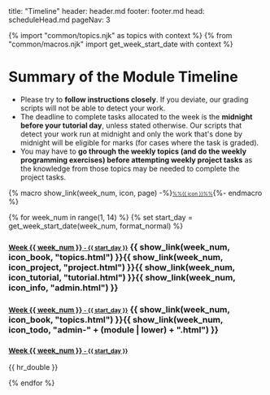 <frontmatter>
title: "Timeline"
header: header.md
footer: footer.md
head: scheduleHead.md
pageNav: 3
</frontmatter>

{% import "common/topics.njk" as topics with context %}
{% from "common/macros.njk" import get_week_start_date with context %}

<div class="website-content">

# Summary of the Module Timeline

<box tags="m--cs2103 m--cs2113 m--tic2002" type="warning" dismissible>
<span id="warnings">

* Please try to **follow instructions closely**. If you deviate, our grading scripts will not be able to detect your work.
* The deadline to complete tasks allocated to the week is the **<tooltip content="e.g., if your tutorial is on Thursday, the deadline is Wednesday 23.59">midnight before your tutorial day</tooltip>**, unless stated otherwise. Our scripts that detect your work run at midnight and only the work that's done by midnight will be eligible for marks (for cases where the task is graded).
* You may have to **go through the weekly topics<span tags="m--cs2113"> (and do the weekly programming exercises)</span> before attempting weekly project tasks** as the knowledge from those topics may be needed to complete the project tasks.

</span>
</box>

{% macro show_link(week_num, icon, page) -%}<small><small><a href="week{{ week_num }}/{{ page }}" class="badge badge-light mr-1">%%{{ icon }}%%</a></small></small>{%- endmacro %}


{% for week_num in range(1, 14) %}
{% set start_day = get_week_start_date(week_num, format_normal) %}

<div tags="m--cs2103 m--cs2113">

### <a href="week{{ week_num }}/" class="badge badge-pill badge-dark"><small>**Week {{ week_num }}** <small>- {{ start_day }}</small></small></a> {{ show_link(week_num, icon_book, "topics.html") }}{{ show_link(week_num, icon_project, "project.html") }}{{ show_link(week_num, icon_tutorial, "tutorial.html") }}{{ show_link(week_num, icon_info, "admin.html") }}

</div>
<div tags="m--tic2002">

### <a href="week{{ week_num }}/" class="badge badge-pill badge-dark"><small>**Week {{ week_num }}** <small>- {{ start_day }}</small></small></a> {{ show_link(week_num, icon_book, "topics.html") }}{{ show_link(week_num, icon_todo, "admin-" + (module | lower) + ".html") }}

</div>
<div tags="m--te3201">

### <a href="week{{ week_num }}/" class="badge badge-pill badge-dark"><small>**Week {{ week_num }}** <small>- {{ start_day }}</small></small></a>

</div>
<div class="indented-level2">

<include src="week{{ week_num }}/index.md#summary" optional />
</div>
{{ hr_double }}

{% endfor %}

</div>

